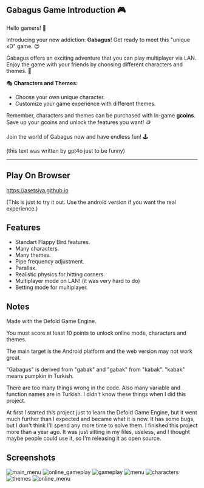 
## Gabagus Game Introduction 🎮

Hello gamers! 🌟 

Introducing your new addiction: **Gabagus**! Get ready to meet this "unique xD" game. 😍

Gabagus offers an exciting adventure that you can play multiplayer via LAN. Enjoy the game with your friends by choosing different characters and themes. 🎉 

🎭 **Characters and Themes:**
- Choose your own unique character.
- Customize your game experience with different themes.

Remember, characters and themes can be purchased with in-game **gcoins**. Save up your gcoins and unlock the features you want! 🪙

Join the world of Gabagus now and have endless fun! 🕹️

(this text was written by gpt4o just to be funny)

---

## Play On Browser

https://asetsiya.github.io

(This is just to try it out. Use the android version if you want the real experience.)


## Features

- Standart Flappy Bird features.
- Many characters.
- Many themes.
- Pipe frequency adjustment.
- Parallax.
- Realistic physics for hitting corners.
- Multiplayer mode on LAN! (it was very hard to do)
- Betting mode for multiplayer.


## Notes

Made with the Defold Game Engine.

You must score at least 10 points to unlock online mode, characters and themes.

The main target is the Android platform and the web version may not work great.

"Gabagus" is derived from "gabak" and "gabak" from "kabak". "kabak" means pumpkin in Turkish.

There are too many things wrong in the code. Also many variable and function names are in Turkish. I didn't know these things when I did this project.

At first I started this project just to learn the Defold Game Engine, but it went much further than I expected and became what it is now. It has some bugs, but I don't think I'll spend any more time to solve them. I finished this project more than a year ago. It was just sitting in my files, useless, and I thought maybe people could use it, so I'm releasing it as open source.


## Screenshots

![main_menu](https://github.com/asetsiya/gabagus/assets/123804767/a4901144-6564-4a7f-b777-b3b01d9db8b7)
![online_gameplay](https://github.com/asetsiya/gabagus/assets/123804767/f5c9bad2-00f3-4270-bb65-62817863fc81)
![gameplay](https://github.com/asetsiya/gabagus/assets/123804767/43319499-0aef-42e4-b6fc-111459ae422c)
![menu](https://github.com/asetsiya/gabagus/assets/123804767/5a4998d4-9bff-48b2-90e7-0638832bfe28)
![characters](https://github.com/asetsiya/gabagus/assets/123804767/71585575-f253-40ca-9549-b020d73a86fd)
![themes](https://github.com/asetsiya/gabagus/assets/123804767/5b591e26-154b-4979-9630-5c63b4b7e8c7)
![online_menu](https://github.com/asetsiya/gabagus/assets/123804767/f1807f5f-6b88-45a4-995f-1785233b5ab4)

